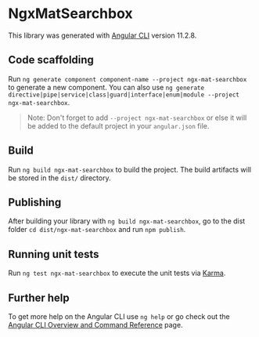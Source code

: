 # NgxMatSearchbox

This library was generated with [Angular CLI](https://github.com/angular/angular-cli) version 11.2.8.

## Code scaffolding

Run `ng generate component component-name --project ngx-mat-searchbox` to generate a new component. You can also use `ng generate directive|pipe|service|class|guard|interface|enum|module --project ngx-mat-searchbox`.
> Note: Don't forget to add `--project ngx-mat-searchbox` or else it will be added to the default project in your `angular.json` file. 

## Build

Run `ng build ngx-mat-searchbox` to build the project. The build artifacts will be stored in the `dist/` directory.

## Publishing

After building your library with `ng build ngx-mat-searchbox`, go to the dist folder `cd dist/ngx-mat-searchbox` and run `npm publish`.

## Running unit tests

Run `ng test ngx-mat-searchbox` to execute the unit tests via [Karma](https://karma-runner.github.io).

## Further help

To get more help on the Angular CLI use `ng help` or go check out the [Angular CLI Overview and Command Reference](https://angular.io/cli) page.
